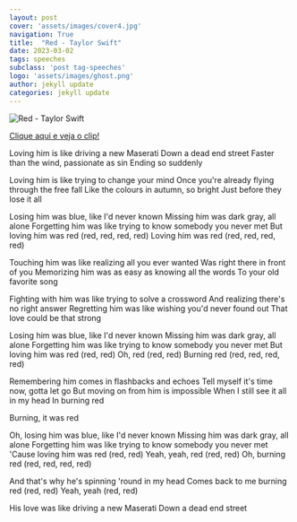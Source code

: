 ```yaml
---
layout: post
cover: 'assets/images/cover4.jpg'
navigation: True
title:  "Red - Taylor Swift"
date: 2023-03-02
tags: speeches
subclass: 'post tag-speeches'
logo: 'assets/images/ghost.png'
author: jekyll update
categories: jekyll update
---
```

![Red - Taylor Swift](https://upload.wikimedia.org/wikipedia/pt/8/8b/Capa_de_Red_por_Taylor_Swift.jpg)

[Clique aqui e veja o clip!](https://www.youtube.com/watch?v=Zlot0i3Zykw)



Loving him is like driving a new Maserati
Down a dead end street
Faster than the wind, passionate as sin
Ending so suddenly

Loving him is like trying to change your mind
Once you're already flying through the free fall
Like the colours in autumn, so bright
Just before they lose it all

Losing him was blue, like I'd never known
Missing him was dark gray, all alone
Forgetting him was like trying to know somebody you never met
But loving him was red (red, red, red, red)
Loving him was red (red, red, red, red)

Touching him was like realizing all you ever wanted
Was right there in front of you
Memorizing him was as easy as knowing all the words
To your old favorite song

Fighting with him was like trying to solve a crossword
And realizing there's no right answer
Regretting him was like wishing you'd never found out
That love could be that strong

Losing him was blue, like I'd never known
Missing him was dark gray, all alone
Forgetting him was like trying to know somebody you never met
But loving him was red (red, red)
Oh, red (red, red)
Burning red (red, red, red, red)

Remembering him comes in flashbacks and echoes
Tell myself it's time now, gotta let go
But moving on from him is impossible
When I still see it all in my head
In burning red

Burning, it was red

Oh, losing him was blue, like I'd never known
Missing him was dark gray, all alone
Forgetting him was like trying to know somebody you never met
'Cause loving him was red (red, red)
Yeah, yeah, red (red, red)
Oh, burning red (red, red, red, red)

And that's why he's spinning 'round in my head
Comes back to me burning red (red, red)
Yeah, yeah (red, red)

His love was like driving a new Maserati
Down a dead end street